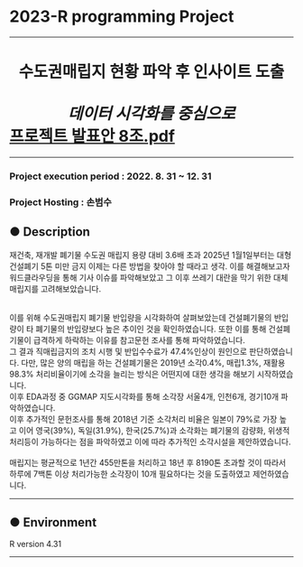 # 2023-R programming Project

---
# <center>수도권매립지 현황 파악 후 인사이트 도출<br><br> *데이터 시각화를 중심으로*</center> [프로젝트 발표안 8조.pdf](https://github.com/beomsuson/R_study_-/files/11144190/8.pdf)
---
### Project execution period : 2022. 8. 31 ~ 12. 31
### Project Hosting : 손범수


## ● Description

재건축, 재개발 폐기물 수도권 매립지 용량 대비 3.6배 초과 2025년 1월1일부터는 대형 건설폐기 5톤 미만 금지 이제는 다른 방법을 찾아야 할 때라고 생각. 
이를 해결해보고자 워드클라우딩을 통해 기사 이슈를 파악해보았고 그 이후 쓰레기 대란을 막기 위한 대체매립지를 고려해보았습니다.<br><br>

이를 위해 수도권매립지 폐기물 반입량을 시각화하여 살펴보았는데 건설폐기물의 반입량이 타 폐기물의 반입량보다 높은 추이인 것을 확인하였습니다. 또한 이를 통해 건설폐기물이 급격하게 하락하는 이유를 참고문헌 조사를 통해 파악하였습니다.<br>
그 결과 직매립금지의 조치 시행 및 반입수수료가 47.4%인상이 원인으로 판단하였습니다. 다만, 많은 양의 매립을 하는 건설폐기물은 2019년 소각0.4%, 매립1.3%, 재활용98.3% 처리비율이기에 소각을 늘리는 방식은 어떤지에 대한 생각을 해보기 시작하였습니다. <br>
이후 EDA과정 중 GGMAP 지도시각화를 통해 소각장 서울4개, 인천6개, 경기10개 파악하였습니다. <br>
이후 추가적인 문헌조사를 통해 2018년 기준 소각처리 비율은 일본이 79%로 가장 높고 이어 영국(39%), 독일(31.9%), 한국(25.7%)과 소각화는 폐기물의 감량화, 위생적 처리등이 가능하다는 점을 파악하였고 이에 따라 추가적인 소각시설을 제안하였습니다.<br><br>
매립지는 평균적으로 1년간 455만톤을 처리하고 18년 후 8190톤 초과할 것이 따라서 하루에 7백톤 이상 처리가능한 소각장이 10개 필요하다는 것을 도출하였고 제언하였습니다.

---

## ● Environment

R version 4.31

---

